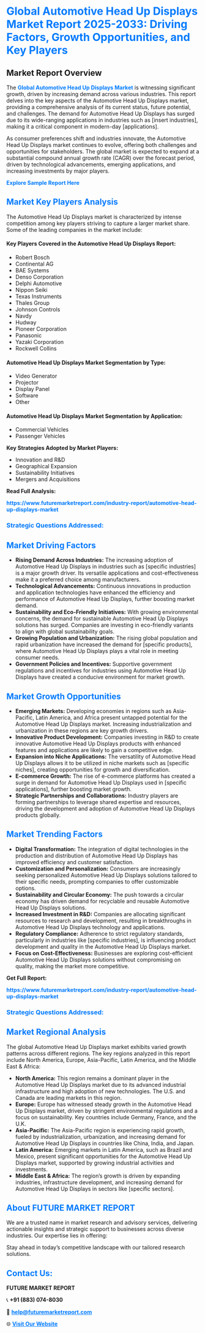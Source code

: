 <h1 style="color: #007BFF;">Global Automotive Head Up Displays Market Report 2025-2033: Driving Factors, Growth Opportunities, and Key Players</h1>

<section id="overview">
<h2>Market Report Overview</h2>
<p>The <a href="https://www.futuremarketreport.com/industry-report/automotive-head-up-displays-market" style="color: #007BFF; text-decoration: none;"><strong>Global Automotive Head Up Displays Market</strong></a> is witnessing significant growth, driven by increasing demand across various industries. This report delves into the key aspects of the Automotive Head Up Displays market, providing a comprehensive analysis of its current status, future potential, and challenges. The demand for Automotive Head Up Displays has surged due to its wide-ranging applications in industries such as [insert industries], making it a critical component in modern-day [applications].</p>
<p>As consumer preferences shift and industries innovate, the Automotive Head Up Displays market continues to evolve, offering both challenges and opportunities for stakeholders. The global market is expected to expand at a substantial compound annual growth rate (CAGR) over the forecast period, driven by technological advancements, emerging applications, and increasing investments by major players.</p>
</section>

<section id="overview">
<p><a href="https://www.futuremarketreport.com/request-sample/reportId=90797" style="color: #007BFF; text-decoration: none;"><strong>Explore Sample Report Here</strong></a></p>
</section>

<section id="key-players">
<h2 style="color: #007BFF;">Market Key Players Analysis</h2>
<p>The Automotive Head Up Displays market is characterized by intense competition among key players striving to capture a larger market share. Some of the leading companies in the market include:</p>
<h4>Key Players Covered in the Automotive Head Up Displays Report:</h4>
<ul><li>Robert Bosch</li><li>Continental AG</li><li>BAE Systems</li><li>Denso Corporation</li><li>Delphi Automotive</li><li>Nippon Seiki</li><li>Texas Instruments</li><li>Thales Group</li><li>Johnson Controls</li><li>Navdy</li><li>Hudway</li><li>Pioneer Corporation</li><li>Panasonic</li><li>Yazaki Corporation</li><li>Rockwell Collins</li></ul>
<h4>Automotive Head Up Displays Market Segmentation by Type:</h4>
<ul><li>Video Generator</li><li>Projector</li><li>Display Panel</li><li>Software</li><li>Other</li></ul>

<h4>Automotive Head Up Displays Market Segmentation by Application:</h4>
<ul><li>Commercial Vehicles</li><li>Passenger Vehicles</li></ul>
<p><strong>Key Strategies Adopted by Market Players:</strong></p>
<ul>
<li>Innovation and R&D</li>
<li>Geographical Expansion</li>
<li>Sustainability Initiatives</li>
<li>Mergers and Acquisitions</li>
</ul>
</section>

<section>
<p><strong>Read Full Analysis: </strong></p><a href="https://www.futuremarketreport.com/industry-report/automotive-head-up-displays-market" style="color: #007BFF; text-decoration: none;"><strong>https://www.futuremarketreport.com/industry-report/automotive-head-up-displays-market</strong></a>
<h3 style="color: #007BFF;">Strategic Questions Addressed:</h3>
</section>

<section id="driving-factors">
<h2 style="color: #007BFF;">Market Driving Factors</h2>
<ul>
<li><strong>Rising Demand Across Industries:</strong> The increasing adoption of Automotive Head Up Displays in industries such as [specific industries] is a major growth driver. Its versatile applications and cost-effectiveness make it a preferred choice among manufacturers.</li>
<li><strong>Technological Advancements:</strong> Continuous innovations in production and application technologies have enhanced the efficiency and performance of Automotive Head Up Displays, further boosting market demand.</li>
<li><strong>Sustainability and Eco-Friendly Initiatives:</strong> With growing environmental concerns, the demand for sustainable Automotive Head Up Displays solutions has surged. Companies are investing in eco-friendly variants to align with global sustainability goals.</li>
<li><strong>Growing Population and Urbanization:</strong> The rising global population and rapid urbanization have increased the demand for [specific products], where Automotive Head Up Displays plays a vital role in meeting consumer needs.</li>
<li><strong>Government Policies and Incentives:</strong> Supportive government regulations and incentives for industries using Automotive Head Up Displays have created a conducive environment for market growth.</li>
</ul>
</section>

<section id="growth-opportunities">
<h2 style="color: #007BFF;">Market Growth Opportunities</h2>
<ul>
<li><strong>Emerging Markets:</strong> Developing economies in regions such as Asia-Pacific, Latin America, and Africa present untapped potential for the Automotive Head Up Displays market. Increasing industrialization and urbanization in these regions are key growth drivers.</li>
<li><strong>Innovative Product Development:</strong> Companies investing in R&D to create innovative Automotive Head Up Displays products with enhanced features and applications are likely to gain a competitive edge.</li>
<li><strong>Expansion into Niche Applications:</strong> The versatility of Automotive Head Up Displays allows it to be utilized in niche markets such as [specific niches], creating opportunities for growth and diversification.</li>
<li><strong>E-commerce Growth:</strong> The rise of e-commerce platforms has created a surge in demand for Automotive Head Up Displays used in [specific applications], further boosting market growth.</li>
<li><strong>Strategic Partnerships and Collaborations:</strong> Industry players are forming partnerships to leverage shared expertise and resources, driving the development and adoption of Automotive Head Up Displays products globally.</li>
</ul>
</section>

<section id="trending-factors">
<h2 style="color: #007BFF;">Market Trending Factors</h2>
<ul>
<li><strong>Digital Transformation:</strong> The integration of digital technologies in the production and distribution of Automotive Head Up Displays has improved efficiency and customer satisfaction.</li>
<li><strong>Customization and Personalization:</strong> Consumers are increasingly seeking personalized Automotive Head Up Displays solutions tailored to their specific needs, prompting companies to offer customizable options.</li>
<li><strong>Sustainability and Circular Economy:</strong> The push towards a circular economy has driven demand for recyclable and reusable Automotive Head Up Displays solutions.</li>
<li><strong>Increased Investment in R&D:</strong> Companies are allocating significant resources to research and development, resulting in breakthroughs in Automotive Head Up Displays technology and applications.</li>
<li><strong>Regulatory Compliance:</strong> Adherence to strict regulatory standards, particularly in industries like [specific industries], is influencing product development and quality in the Automotive Head Up Displays market.</li>
<li><strong>Focus on Cost-Effectiveness:</strong> Businesses are exploring cost-efficient Automotive Head Up Displays solutions without compromising on quality, making the market more competitive.</li>
</ul>
</section>

<section>
<p><strong>Get Full Report: </strong></p><a href="https://www.futuremarketreport.com/industry-report/automotive-head-up-displays-market" style="color: #007BFF; text-decoration: none;"><strong>https://www.futuremarketreport.com/industry-report/automotive-head-up-displays-market</strong></a>
<h3 style="color: #007BFF;">Strategic Questions Addressed:</h3>
</section>


<section id="regional-analysis">
<h2 style="color: #007BFF;">Market Regional Analysis</h2>
<p>The global Automotive Head Up Displays market exhibits varied growth patterns across different regions. The key regions analyzed in this report include North America, Europe, Asia-Pacific, Latin America, and the Middle East & Africa:</p>
<ul>
<li><strong>North America:</strong> This region remains a dominant player in the Automotive Head Up Displays market due to its advanced industrial infrastructure and high adoption of new technologies. The U.S. and Canada are leading markets in this region.</li>
<li><strong>Europe:</strong> Europe has witnessed steady growth in the Automotive Head Up Displays market, driven by stringent environmental regulations and a focus on sustainability. Key countries include Germany, France, and the U.K.</li>
<li><strong>Asia-Pacific:</strong> The Asia-Pacific region is experiencing rapid growth, fueled by industrialization, urbanization, and increasing demand for Automotive Head Up Displays in countries like China, India, and Japan.</li>
<li><strong>Latin America:</strong> Emerging markets in Latin America, such as Brazil and Mexico, present significant opportunities for the Automotive Head Up Displays market, supported by growing industrial activities and investments.</li>
<li><strong>Middle East & Africa:</strong> The region’s growth is driven by expanding industries, infrastructure development, and increasing demand for Automotive Head Up Displays in sectors like [specific sectors].</li>
</ul>
</section>

<footer>
<h2 style="color: #007BFF;">About FUTURE MARKET REPORT</h2>
<p>We are a trusted name in market research and advisory services, delivering actionable insights and strategic support to businesses across diverse industries. Our expertise lies in offering:</p>

<p>Stay ahead in today’s competitive landscape with our tailored research solutions.</p>

<h2 style="color: #007BFF;">Contact Us:</h2>
<p><strong>FUTURE MARKET REPORT</strong></p>
<p>📞 <strong>+91 (883) 074-8030</strong></p>
<p>📧 <strong><a href="mailto:help@futuremarketreport.com" style="color: #007BFF;">help@futuremarketreport.com</a></strong></p>
<p>🌐 <strong><a href="https://www.futuremarketreport.com/" style="color: #007BFF;">Visit Our Website</a></strong></p>
</footer>